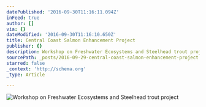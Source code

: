 ```yaml
---
datePublished: '2016-09-30T11:16:11.094Z'
inFeed: true
author: []
via: {}
dateModified: '2016-09-30T11:16:10.650Z'
title: Central Coast Salmon Enhancement Project
publisher: {}
description: Workshop on Freshwater Ecosystems and Steelhead trout project
sourcePath: _posts/2016-09-29-central-coast-salmon-enhancement-project.md
starred: false
_context: 'http://schema.org'
_type: Article

---
```

![Workshop on Freshwater Ecosystems and Steelhead trout project](https://the-grid-user-content.s3-us-west-2.amazonaws.com/6695b56e-c5f0-4ef8-b690-985eb59848bd.jpg)